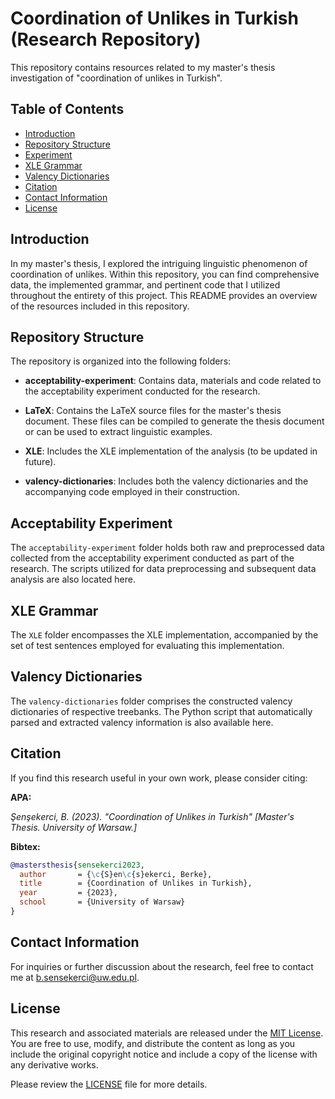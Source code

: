 # Coordination of Unlikes in Turkish (Research Repository)

This repository contains resources related to my master's thesis investigation of "coordination of unlikes in Turkish". 

## Table of Contents

- [Introduction](#introduction)
- [Repository Structure](#repository-structure)
- [Experiment](#experiment)
- [XLE Grammar](#xle-grammar)
- [Valency Dictionaries](#valency-dictionaries)
- [Citation](#citation)
- [Contact Information](#contact-information)
- [License](#license)

## Introduction

In my master's thesis, I explored the intriguing linguistic phenomenon of coordination of unlikes. Within this repository, you can find comprehensive data, the implemented grammar, and pertinent code that I utilized throughout the entirety of this project. This README provides an overview of the resources included in this repository.

## Repository Structure

The repository is organized into the following folders:

- **acceptability-experiment**: Contains data, materials and code related to the acceptability experiment conducted for the research.

- **LaTeX**: Contains the LaTeX source files for the master's thesis document. These files can be compiled to generate the thesis document or can be used to extract linguistic examples.

- **XLE**: Includes the XLE implementation of the analysis (to be updated in future).

- **valency-dictionaries**: Includes both the valency dictionaries and the accompanying code employed in their construction.

## Acceptability Experiment

The `acceptability-experiment` folder holds both raw and preprocessed data collected from the acceptability experiment conducted as part of the research. The scripts utilized for data preprocessing and subsequent data analysis are also located here.

## XLE Grammar

The `XLE` folder encompasses the XLE implementation, accompanied by the set of test sentences employed for evaluating this implementation.

## Valency Dictionaries

The `valency-dictionaries` folder comprises the constructed valency dictionaries of respective treebanks. The Python script that automatically parsed and extracted valency information is also available here.

## Citation

If you find this research useful in your own work, please consider citing:

**APA:**

*Şenşekerci, B. (2023). "Coordination of Unlikes in Turkish" [Master's Thesis. University of Warsaw.]*

**Bibtex:**
```bibtex
@mastersthesis{sensekerci2023,
  author       = {\c{S}en\c{s}ekerci, Berke},
  title        = {Coordination of Unlikes in Turkish},
  year         = {2023},
  school       = {University of Warsaw}
}
```

## Contact Information

For inquiries or further discussion about the research, feel free to contact me at [b.sensekerci@uw.edu.pl](mailto:b.sensekerci@uw.edu.pl).

## License

This research and associated materials are released under the [MIT License](https://choosealicense.com/licenses/mit/). You are free to use, modify, and distribute the content as long as you include the original copyright notice and include a copy of the license with any derivative works.

Please review the [LICENSE](LICENSE.txt) file for more details.
